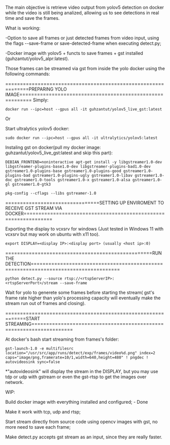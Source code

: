The main objective is retrieve video output from yolov5 detection on docker while the video is still being analized, allowing us to see detections in real time and save the frames.

What is working:

  -Option to save all frames or just detected frames from video input, using the flags --save-frame or save-detected-frame when executing detect.py;

  -Docker image with yolov5 + functs to save frames + gst installed (guhzantut/yolov5_alpr:latest).


Those frames can be streamed via gst from inside the yolo docker using the following commands:

==============================================================PREPARING YOLO IMAGE==========================================================
Simply:

    docker run --ipc=host --gpus all -it guhzantut/yolov5_live_gst:latest
 
 Or 

Start ultralytics yolov5 docker:

    sudo docker run --ipc=host --gpus all -it ultralytics/yolov5:latest

Instaling gst on docker(pull my docker image: guhzantut/yolov5_live_gst:latest and skip this part):

    DEBIAN_FRONTEND=noninteractive apt-get install -y libgstreamer1.0-dev libgstreamer-plugins-base1.0-dev libgstreamer-plugins-bad1.0-dev gstreamer1.0-plugins-base gstreamer1.0-plugins-good gstreamer1.0-plugins-bad gstreamer1.0-plugins-ugly gstreamer1.0-libav gstreamer1.0-doc gstreamer1.0-tools gstreamer1.0-x gstreamer1.0-alsa gstreamer1.0-gl gstreamer1.0-gtk3

    pkg-config --cflags --libs gstreamer-1.0
 
 ================================SETTING UP ENVIROMENT TO RECEIVE GST STREAM VIA DOCKER================================================================
 
  Exporting the display to vcxsrv for windows (Just tested in Windows 11  with vcxsrv but may work on ubuntu with x11 too).

    export DISPLAY=<display IP>:<display port> (usually <host ip>:0)
    
==================================================RUN THE DETECTION====================================================================================

    python detect.py --source rtsp://<rtspServerIP>:<rtspServerPort>/stream --save-frame

  Wait for yolo to generete some frames before starting the stream( gst's frame rate higher than yolo's processing capacity will eventually  make the stream run out of frames and closing).

=============================================================START STREAMING====================================================================

  At docker's bash start streaming from frames's folder:

    gst-launch-1.0 -e multifilesrc location="/usr/src/app/runs/detect/exp/frames/video%d.png" index=2 caps="image/png,framerate=10/1,width=640,height=480" ! pngdec ! autovideosink sync=false

  *"autovideosink" will display the stream in the DISPLAY, but you may use tdp or udp with gstream or even the gst-rtsp to get the images over network.

WIP:

Build docker image with everything installed and configured; - Done

Make it work with tcp, udp and rtsp;

Start stream directly from source code using opencv images with gst, no more need to save each frame;

Make detect.py accepts gst stream as an input, since they are really faster.


